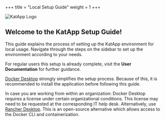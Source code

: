 +++
title = "Local Setup Guide"
weight = 1
+++

![KatApp Logo](/katapp-logo-name.png)

## Welcome to the KatApp Setup Guide!

This guide explains the process of setting up the KatApp environment for local usage. Navigate through the steps on the sidebar to set up the environment according to your needs.

For regular users this setup is already complete, visit the **User Documentation** for further guidance.

[Docker Desktop](https://www.docker.com/products/docker-desktop/) strongly simplifies the setup process. Because of this, it is recommended to install the application before following this guide.

In case you are working from within an organization: Docker Desktop requires a license under certain organizational conditions. This license may need to be requested at the corresponding IT help desk. Alternatively, use [Rancher Desktop](https://rancherdesktop.io/). This is an open-source alternative which allows access to the Docker CLI and containerization.